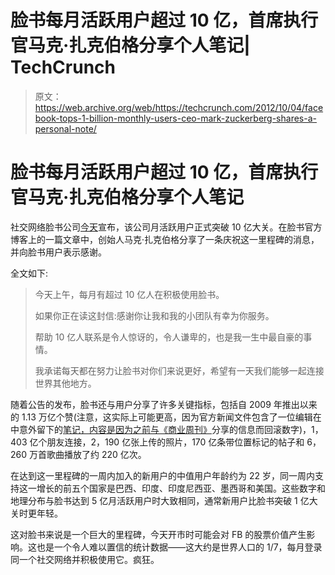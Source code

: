 # 脸书每月活跃用户超过 10 亿，首席执行官马克·扎克伯格分享个人笔记| TechCrunch

> 原文：<https://web.archive.org/web/https://techcrunch.com/2012/10/04/facebook-tops-1-billion-monthly-users-ceo-mark-zuckerberg-shares-a-personal-note/>

# 脸书每月活跃用户超过 10 亿，首席执行官马克·扎克伯格分享个人笔记

社交网络脸书公司[今天](https://web.archive.org/web/20230404142806/http://newsroom.fb.com/News/One-Billion-People-on-Facebook-1c9.aspx)宣布，该公司月活跃用户正式突破 10 亿大关。在脸书官方博客上的一篇文章中，创始人马克·扎克伯格分享了一条庆祝这一里程碑的消息，并向脸书用户表示感谢。

全文如下:

> 今天上午，每月有超过 10 亿人在积极使用脸书。
> 
> 如果你正在读这封信:感谢你让我和我的小团队有幸为你服务。
> 
> 帮助 10 亿人联系是令人惊讶的，令人谦卑的，也是我一生中最自豪的事情。
> 
> 我承诺每天都在努力让脸书对你们来说更好，希望有一天我们能够一起连接世界其他地方。

随着公告的发布，脸书还与用户分享了许多关键指标，包括自 2009 年推出以来的 1.13 万亿个赞(注意，这实际上可能更高，因为官方新闻文件包含了一位编辑在中意外留下的[笔记，内容是因为之前与](https://web.archive.org/web/20230404142806/https://techcrunch.com/wp-content/uploads/2012/10/screen-shot-2012-10-04-at-7-27-08-am.png)[《商业周刊》](https://web.archive.org/web/20230404142806/http://www.businessweek.com/articles/2012-10-04/facebooks-next-billion-a-q-and-a-with-mark-zuckerberg)分享的信息而回滚数字)，1，403 亿个朋友连接，2，190 亿张上传的照片，170 亿条带位置标记的帖子和 6，260 万首歌曲播放了约 220 亿次。

在达到这一里程碑的一周内加入的新用户的中值用户年龄约为 22 岁，同一周内支持这一增长的前五个国家是巴西、印度、印度尼西亚、墨西哥和美国。这些数字和地理分布与脸书达到 5 亿月活跃用户时大致相同，通常新用户比脸书突破 1 亿大关时更年轻。

这对脸书来说是一个巨大的里程碑，今天开市时可能会对 FB 的股票价值产生影响。这也是一个令人难以置信的统计数据——这大约是世界人口的 1/7，每月登录同一个社交网络并积极使用它。疯狂。